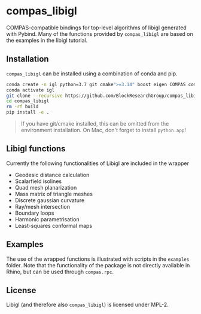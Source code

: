 # compas_libigl

COMPAS-compatible bindings for top-level algorithms of libigl generated with Pybind.
Many of the functions provided by `compas_libigl` are based on the examples in the libigl tutorial.

## Installation

`compas_libigl` can be installed using a combination of conda and pip.

```bash
conda create -n igl python=3.7 git cmake">=3.14" boost eigen COMPAS compas_view2 --yes
conda activate igl
git clone --recursive https://github.com/BlockResearchGroup/compas_libigl.git
cd compas_libigl
rm -rf build
pip install -e .
```

> If you have git/cmake installed, this can be omitted from the environment installation.
> On Mac, don't forget to install `python.app`!

## Libigl functions

Currently the following functionalities of Libigl are included in the wrapper

* Geodesic distance calculation
* Scalarfield isolines
* Quad mesh planarization
* Mass matrix of triangle meshes
* Discrete gaussian curvature
* Ray/mesh intersection
* Boundary loops
* Harmonic parametrisation
* Least-squares conformal maps

## Examples

The use of the wrapped functions is illustrated with scripts in the `examples` folder.
Note that the functionality of the package is not directly available in Rhino, but can be used through `compas.rpc`.

## License

Libigl (and therefore also `compas_libigl`) is licensed under MPL-2.
